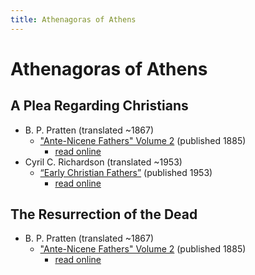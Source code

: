 ```yaml
---
title: Athenagoras of Athens
---
```


# Athenagoras of Athens
 
## A Plea Regarding Christians

* B. P. Pratten (translated ~1867)
  * ["Ante-Nicene Fathers" Volume 2](anf.html) (published 1885)
    * [read online](http://www.ccel.org/ccel/schaff/anf02.v.ii.html)
* Cyril C. Richardson (translated ~1953)
  * [“Early Christian Fathers”](ecf.html) (published 1953)
    * [read online](http://www.ccel.org/ccel/richardson/fathers.x.iii.iii.html)

## The Resurrection of the Dead

* B. P. Pratten (translated ~1867)
  * ["Ante-Nicene Fathers" Volume 2](anf.html) (published 1885)
    * [read online](http://www.ccel.org/ccel/schaff/anf02.v.iii.html)
